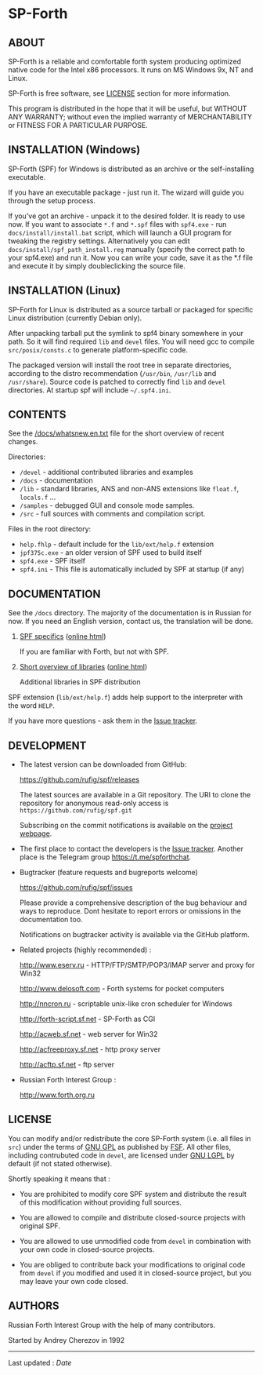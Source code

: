 
SP-Forth
========

<title>SP-Forth</title>

<!-- Translation in sync with readme.ru.md r1.10 -->

ABOUT
-----

SP-Forth is a reliable and comfortable forth system producing optimized native
code for the Intel x86 processors. It runs on MS Windows 9x, NT and Linux.

SP-Forth is free software, see [LICENSE](#license) section for more information.

This program is distributed in the hope that it will be useful, but WITHOUT ANY
WARRANTY; without even the implied warranty of MERCHANTABILITY or FITNESS FOR A
PARTICULAR PURPOSE.


INSTALLATION (Windows)
----------------------

SP-Forth (SPF) for Windows is distributed as an archive or the self-installing
executable.

If you have an executable package - just run it. The wizard will guide you
through the setup process.

If you've got an archive - unpack it to the desired folder. It is ready to
use now. If you want to associate `*.f` and `*.spf` files with `spf4.exe` - run
`docs/install/install.bat` script, which will launch a GUI program for tweaking the
registry settings. Alternatively you can edit `docs/install/spf_path_install.reg`
manually (specify the correct path to your spf4.exe) and run it. Now you can
write your code, save it as the *.f file and execute it by simply
doubleclicking the source file.

INSTALLATION (Linux)
--------------------

SP-Forth for Linux is distributed as a source tarball or packaged for specific Linux
distribution (currently Debian only).

After unpacking tarball put the symlink to spf4 binary somewhere in your path. So it will find
required `lib` and `devel` files. You will need gcc to compile `src/posix/consts.c` to generate
platform-specific code.

The packaged version will  install  the  root  tree  in  separate  directories,
according to the distro recommendation (`/usr/bin`, `/usr/lib`
and `/usr/share`). Source code is patched to correctly find `lib`  and  `devel`
directories. At startup spf will include `~/.spf4.ini`.

CONTENTS
--------

See the [/docs/whatsnew.en.txt](whatsnew.en.txt) file for the short overview of recent changes.

Directories:

* `/devel`   - additional contributed libraries and examples
* `/docs`    - documentation
* `/lib`     - standard libraries, ANS and non-ANS extensions like `float.f`, `locals.f` ...
* `/samples` - debugged GUI and console mode samples.
* `/src`     - full sources with comments and compilation script.

Files in the root directory:

* `help.fhlp`        - default include for the `lib/ext/help.f` extension
* `jpf375c.exe`      - an older version of SPF used to build itself
* `spf4.exe`         - SPF itself
* `spf4.ini`         - This file is automatically included by SPF at startup (if any)


DOCUMENTATION
-------------

See the `/docs` directory. The majority of the documentation is in Russian for
now. If you need an English version, contact us, the translation will be done.

1.  [SPF specifics](intro.en.md) ([online html](https://spf.sourceforge.net/docs/intro.en.html))

    If you are familiar with Forth, but not with SPF.

2.  [Short overview of libraries](devel.en.md) ([online html](https://spf.sourceforge.net/docs/devel.en.html))

    Additional libraries in SPF distribution


SPF extension (`lib/ext/help.f`) adds help support to the interpreter with the word `HELP`.

If you have more questions - ask them in the [Issue tracker](https://github.com/rufig/spf/issues).


DEVELOPMENT
-----------

*   The latest version can be downloaded from GitHub:

    <https://github.com/rufig/spf/releases>

    The latest sources are available in a Git repository. The URI to clone the repository
    for anonymous read-only access is
    `https://github.com/rufig/spf.git`

    Subscribing on the commit notifications is available on the
    [project webpage](https://github.com/rufig/spf).

*   The first place to contact the developers is the [Issue tracker](https://github.com/rufig/spf/issues).
    Another place is the Telegram group <https://t.me/spforthchat>.

*   Bugtracker (feature requests and bugreports welcome)

    <https://github.com/rufig/spf/issues>

    Please provide a comprehensive description of the bug behaviour and ways
    to reproduce. Dont hesitate to report errors or omissions in the
    documentation too.

    Notifications on bugtracker activity is available via the GitHub platform.

*   Related projects (highly recommended) :

    <http://www.eserv.ru>        - HTTP/FTP/SMTP/POP3/IMAP server and proxy for Win32

    <http://www.delosoft.com>    - Forth systems for pocket computers

    <http://nncron.ru>           - scriptable unix-like cron scheduler for Windows

    <http://forth-script.sf.net> - SP-Forth as CGI

    <http://acweb.sf.net>        - web server for Win32

    <http://acfreeproxy.sf.net>  - http proxy server

    <http://acftp.sf.net>        - ftp server

*    Russian Forth Interest Group :

     <http://www.forth.org.ru>


LICENSE <a id="license"/>
-------

You can modify and/or redistribute the core SP-Forth system (i.e. all files in `src`)
under the terms of [GNU GPL](http://www.fsf.org/licensing/licenses/gpl.html) as published by
[FSF](http://www.fsf.org). All other files, including contrubuted code in `devel`, are
licensed under [GNU LGPL](http://www.fsf.org/licensing/licenses/gpl.html) by default (if not stated
otherwise).

Shortly speaking it means that :

*    You are prohibited to modify core SPF system and distribute the result of this modification without providing full sources.

*    You are allowed to compile and distribute closed-source projects with original SPF.

*    You are allowed to use unmodified code from `devel` in combination with your own code in closed-source projects.

*    You are obliged to contribute back your modifications to original code from `devel` if you modified and used it in closed-source project,
     but you may leave your own code closed.


AUTHORS
-------

Russian Forth Interest Group with the help of many contributors.

Started by Andrey Cherezov in 1992

----
Last updated : $Date$

